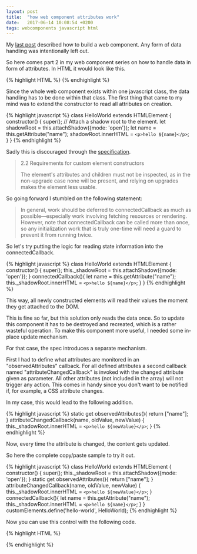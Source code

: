 ```yaml
---
layout: post
title:  "how web component attributes work"
date:   2017-06-14 10:08:54 +0200
tags: webcomponents javascript html
---
```

My [last post](https://apimeister.com/2017/06/03/writing-a-hello-world-web-component.html) described how to build a web component. Any form of data handling was intentionally left out.

So here comes part 2 in my web component series on how to handle data in form of attributes.
In HTML it would look like this.

{% highlight HTML %}
<hello-world name="jens"></hello-world>
{% endhighlight %}

Since the whole web component exists within one javascript class, the data handling has to be done within that class. The first thing that came to my mind was to extend the constructor to read all attributes on creation.

{% highlight javascript %}
class HelloWorld extends HTMLElement {
  constructor() {
    super();
    // Attach a shadow root to the element.
    let shadowRoot = this.attachShadow({mode: 'open'});
    let name = this.getAttribute("name");
    shadowRoot.innerHTML = `<p>hello ${name}</p>`;
  }
}
{% endhighlight %}

Sadly this is discouraged through the [specification](https://w3c.github.io/webcomponents/spec/custom/#custom-element-conformance).

> 2.2 Requirements for custom element constructors
>
> The element's attributes and children must not be inspected, as in the non-upgrade case none will be present, and relying on upgrades makes the element less usable.

So going forward I stumbled on the following statement:

> In general, work should be deferred to connectedCallback as much as possible—especially work involving fetching resources or rendering. However, note that connectedCallback can be called more than once, so any initialization work that is truly one-time will need a guard to prevent it from running twice.

So let's try putting the logic for reading state information into the connectedCallback.

{% highlight javascript %}
class HelloWorld extends HTMLElement {
  constructor() {
    super();
    this._shadowRoot = this.attachShadow({mode: 'open'});
  }
  connectedCallback(){
    let name = this.getAttribute("name");
    this._shadowRoot.innerHTML = `<p>hello ${name}</p>`;
  }
}
{% endhighlight %}

This way, all newly constructed elements will read their values the moment they get attached to the DOM.

This is fine so far, but this solution only reads the data once. So to update this component it has to be destroyed and recreated, which is a rather wasteful operation. To make this component more useful, I needed some in-place update mechanism.

For that case, the spec introduces a separate mechanism.

First I had to define what attributes are monitored in an "observedAttributes" callback. For all defined attributes a second callback named "attributeChangedCallback" is invoked with the changed attribute given as parameter. All other attributes (not included in the array) will not trigger any action. This comes in handy since you don't want to be notified if, for example, a CSS attribute changes.

In my case, this would lead to the following addition.

{% highlight javascript %}
static get observedAttributes(){
  return ["name"];
}
attributeChangedCallback(name, oldValue, newValue) {
  this._shadowRoot.innerHTML = `<p>hello ${newValue}</p>`;
}
{% endhighlight %}

Now, every time the attribute is changed, the content gets updated.


So here the complete copy/paste sample to try it out.


{% highlight javascript %}
class HelloWorld extends HTMLElement {
  constructor() {
    super();
    this._shadowRoot = this.attachShadow({mode: 'open'});
  }
  static get observedAttributes(){
    return ["name"];
  }
  attributeChangedCallback(name, oldValue, newValue) {
    this._shadowRoot.innerHTML = `<p>hello ${newValue}</p>`;
  }
  connectedCallback(){
    let name = this.getAttribute("name");
    this._shadowRoot.innerHTML = `<p>hello ${name}</p>`;
  }
}
customElements.define('hello-world', HelloWorld);
{% endhighlight %}

Now you can use this control with the following code.

{% highlight HTML %}
<body>
  <hello-world name="jens"></hello-world>
</body>
{% endhighlight %}
